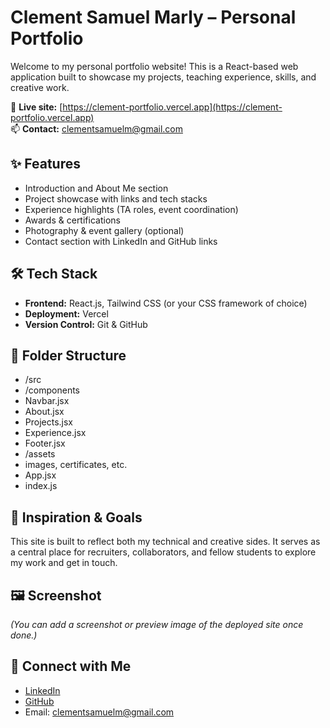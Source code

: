 # Clement Samuel Marly – Personal Portfolio

Welcome to my personal portfolio website! This is a React-based web application built to showcase my projects, teaching experience, skills, and creative work.

🚀 **Live site:** [https://clement-portfolio.vercel.app](https://clement-portfolio.vercel.app)  
📫 **Contact:** clementsamuelm@gmail.com

## ✨ Features

- Introduction and About Me section
- Project showcase with links and tech stacks
- Experience highlights (TA roles, event coordination)
- Awards & certifications
- Photography & event gallery (optional)
- Contact section with LinkedIn and GitHub links

## 🛠️ Tech Stack

- **Frontend:** React.js, Tailwind CSS (or your CSS framework of choice)
- **Deployment:** Vercel
- **Version Control:** Git & GitHub

## 📁 Folder Structure

- /src
- /components
- Navbar.jsx
- About.jsx
- Projects.jsx
- Experience.jsx
- Footer.jsx
- /assets
- images, certificates, etc.
- App.jsx
- index.js


## 🧠 Inspiration & Goals

This site is built to reflect both my technical and creative sides. It serves as a central place for recruiters, collaborators, and fellow students to explore my work and get in touch.

## 🖼️ Screenshot

*(You can add a screenshot or preview image of the deployed site once done.)*

## 🔗 Connect with Me

- [LinkedIn](https://linkedin.com/in/clement-samuel-marly-370aab256)
- [GitHub](https://github.com/yourusername)
- Email: clementsamuelm@gmail.com